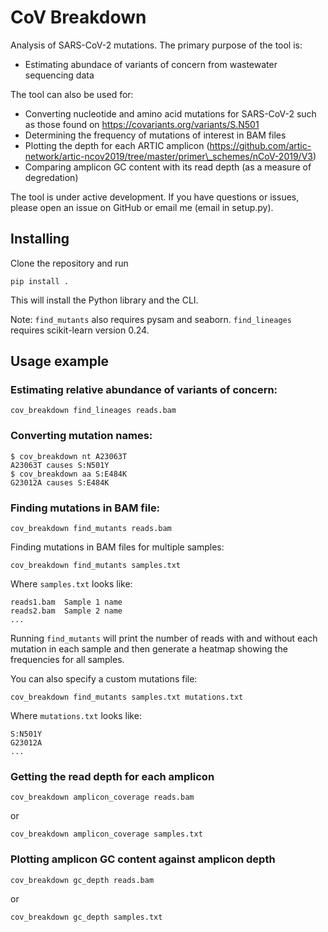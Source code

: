 # CoV Breakdown

Analysis of SARS-CoV-2 mutations. The primary purpose of the tool is:

* Estimating abundace of variants of concern from wastewater sequencing data

The tool can also be used for:

* Converting nucleotide and amino acid mutations for SARS-CoV-2 such as those found on https://covariants.org/variants/S.N501
* Determining the frequency of mutations of interest in BAM files
* Plotting the depth for each ARTIC amplicon (https://github.com/artic-network/artic-ncov2019/tree/master/primer\_schemes/nCoV-2019/V3)
* Comparing amplicon GC content with its read depth (as a measure of degredation)

The tool is under active development. If you have questions or issues, please open an issue on GitHub or email me (email in setup.py).

## Installing

Clone the repository and run

`pip install .`

This will install the Python library and the CLI.

Note: `find_mutants` also requires pysam and seaborn. `find_lineages` requires scikit-learn version 0.24.

## Usage example

### Estimating relative abundance of variants of concern:

```
cov_breakdown find_lineages reads.bam
```

### Converting mutation names:

```
$ cov_breakdown nt A23063T
A23063T causes S:N501Y
$ cov_breakdown aa S:E484K
G23012A causes S:E484K
```

### Finding mutations in BAM file:

```
cov_breakdown find_mutants reads.bam
```

Finding mutations in BAM files for multiple samples:

```
cov_breakdown find_mutants samples.txt
```

Where `samples.txt` looks like:

```
reads1.bam	Sample 1 name
reads2.bam	Sample 2 name
...
```

Running `find_mutants` will print the number of reads with and without each mutation in each sample and then generate a heatmap showing the frequencies for all samples.

You can also specify a custom mutations file:

```
cov_breakdown find_mutants samples.txt mutations.txt
```

Where `mutations.txt` looks like:

```
S:N501Y
G23012A
...
```

### Getting the read depth for each amplicon

```
cov_breakdown amplicon_coverage reads.bam
```

or

```
cov_breakdown amplicon_coverage samples.txt
```

### Plotting amplicon GC content against amplicon depth

```
cov_breakdown gc_depth reads.bam
```

or

```
cov_breakdown gc_depth samples.txt
```
